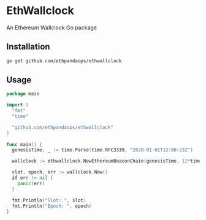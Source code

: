 # EthWallclock

An Ethereum Wallclock Go package

## Installation

```bash
go get github.com/ethpandaops/ethwallclock
```

## Usage

```go
package main

import (
  "fmt"
  "time"

  "github.com/ethpandaops/ethwallclock"
)
 
func main() {
  genesisTime, _ := time.Parse(time.RFC3339, "2020-01-01T12:00:23Z")

  wallclock := ethwallclock.NewEthereumBeaconChain(genesisTime, 12*time.Second, 32)

  slot, epoch, err := wallclock.Now()
  if err != nil {
    panic(err)
  }

  fmt.Println("Slot: ", slot)
  fmt.Println("Epoch: ", epoch)
}
```
